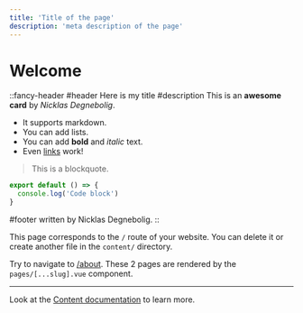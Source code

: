 ```yaml
---
title: 'Title of the page'
description: 'meta description of the page'
---
```


# Welcome

::fancy-header
#header
Here is my title
#description
This is an **awesome card** by *Nicklas Degnebolig*.

- It supports markdown.
- You can add lists.
- You can add **bold** and *italic* text.
- Even [links](https://example.com) work!

> This is a blockquote.

  ```js [file.js]{4-6,7} meta-info=val
  export default () => {
    console.log('Code block')
  }
  ```

#footer
written by Nicklas Degnebolig.
::

This page corresponds to the `/` route of your website. You can delete it or create another file in the `content/` directory.

Try to navigate to [/about](/about). These 2 pages are rendered by the `pages/[...slug].vue` component.

---

Look at the [Content documentation](https://content.nuxtjs.org/) to learn more.
